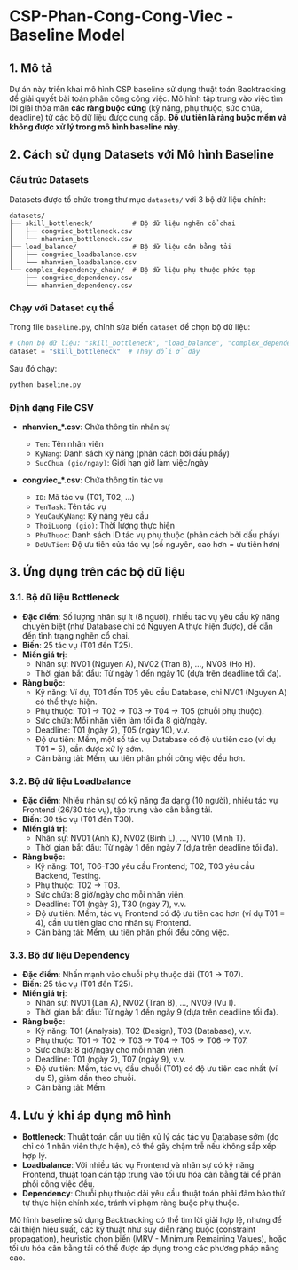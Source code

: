 # CSP-Phan-Cong-Cong-Viec - Baseline Model

## 1. Mô tả

Dự án này triển khai mô hình CSP baseline sử dụng thuật toán Backtracking để giải quyết bài toán phân công công việc. Mô hình tập trung vào việc tìm lời giải thỏa mãn **các ràng buộc cứng** (kỹ năng, phụ thuộc, sức chứa, deadline) từ các bộ dữ liệu được cung cấp. **Độ ưu tiên là ràng buộc mềm và không được xử lý trong mô hình baseline này.**

## 2. Cách sử dụng Datasets với Mô hình Baseline

### Cấu trúc Datasets

Datasets được tổ chức trong thư mục `datasets/` với 3 bộ dữ liệu chính:

```
datasets/
├── skill_bottleneck/          # Bộ dữ liệu nghẽn cổ chai
│   ├── congviec_bottleneck.csv
│   └── nhanvien_bottleneck.csv
├── load_balance/              # Bộ dữ liệu cân bằng tải
│   ├── congviec_loadbalance.csv
│   └── nhanvien_loadbalance.csv
└── complex_dependency_chain/  # Bộ dữ liệu phụ thuộc phức tạp
    ├── congviec_dependency.csv
    └── nhanvien_dependency.csv
```

### Chạy với Dataset cụ thể

Trong file `baseline.py`, chỉnh sửa biến `dataset` để chọn bộ dữ liệu:

```python
# Chọn bộ dữ liệu: "skill_bottleneck", "load_balance", "complex_dependency_chain"
dataset = "skill_bottleneck"  # Thay đổi ở đây
```

Sau đó chạy:

```bash
python baseline.py
```

### Định dạng File CSV

- **nhanvien_*.csv**: Chứa thông tin nhân sự
  - `Ten`: Tên nhân viên
  - `KyNang`: Danh sách kỹ năng (phân cách bởi dấu phẩy)
  - `SucChua (gio/ngay)`: Giới hạn giờ làm việc/ngày

- **congviec_*.csv**: Chứa thông tin tác vụ
  - `ID`: Mã tác vụ (T01, T02, ...)
  - `TenTask`: Tên tác vụ
  - `YeuCauKyNang`: Kỹ năng yêu cầu
  - `ThoiLuong (gio)`: Thời lượng thực hiện
  - `PhuThuoc`: Danh sách ID tác vụ phụ thuộc (phân cách bởi dấu phẩy)
  - `DoUuTien`: Độ ưu tiên của tác vụ (số nguyên, cao hơn = ưu tiên hơn)

## 3. Ứng dụng trên các bộ dữ liệu

### 3.1. Bộ dữ liệu Bottleneck

- **Đặc điểm**: Số lượng nhân sự ít (8 người), nhiều tác vụ yêu cầu kỹ năng chuyên biệt (như Database chỉ có Nguyen A thực hiện được), dễ dẫn đến tình trạng nghẽn cổ chai.
- **Biến**: 25 tác vụ (T01 đến T25).
- **Miền giá trị**:
  - Nhân sự: NV01 (Nguyen A), NV02 (Tran B), ..., NV08 (Ho H).
  - Thời gian bắt đầu: Từ ngày 1 đến ngày 10 (dựa trên deadline tối đa).
- **Ràng buộc**:
  - Kỹ năng: Ví dụ, T01 đến T05 yêu cầu Database, chỉ NV01 (Nguyen A) có thể thực hiện.
  - Phụ thuộc: T01 → T02 → T03 → T04 → T05 (chuỗi phụ thuộc).
  - Sức chứa: Mỗi nhân viên làm tối đa 8 giờ/ngày.
  - Deadline: T01 (ngày 2), T05 (ngày 10), v.v.
  - Độ ưu tiên: Mềm, một số tác vụ Database có độ ưu tiên cao (ví dụ T01 = 5), cần được xử lý sớm.
  - Cân bằng tải: Mềm, ưu tiên phân phối công việc đều hơn.

### 3.2. Bộ dữ liệu Loadbalance

- **Đặc điểm**: Nhiều nhân sự có kỹ năng đa dạng (10 người), nhiều tác vụ Frontend (26/30 tác vụ), tập trung vào cân bằng tải.
- **Biến**: 30 tác vụ (T01 đến T30).
- **Miền giá trị**:
  - Nhân sự: NV01 (Anh K), NV02 (Binh L), ..., NV10 (Minh T).
  - Thời gian bắt đầu: Từ ngày 1 đến ngày 7 (dựa trên deadline tối đa).
- **Ràng buộc**:
  - Kỹ năng: T01, T06-T30 yêu cầu Frontend; T02, T03 yêu cầu Backend, Testing.
  - Phụ thuộc: T02 → T03.
  - Sức chứa: 8 giờ/ngày cho mỗi nhân viên.
  - Deadline: T01 (ngày 3), T30 (ngày 7), v.v.
  - Độ ưu tiên: Mềm, tác vụ Frontend có độ ưu tiên cao hơn (ví dụ T01 = 4), cần ưu tiên giao cho nhân sự Frontend.
  - Cân bằng tải: Mềm, ưu tiên phân phối đều công việc.

### 3.3. Bộ dữ liệu Dependency

- **Đặc điểm**: Nhấn mạnh vào chuỗi phụ thuộc dài (T01 → T07).
- **Biến**: 25 tác vụ (T01 đến T25).
- **Miền giá trị**:
  - Nhân sự: NV01 (Lan A), NV02 (Tran B), ..., NV09 (Vu I).
  - Thời gian bắt đầu: Từ ngày 1 đến ngày 9 (dựa trên deadline tối đa).
- **Ràng buộc**:
  - Kỹ năng: T01 (Analysis), T02 (Design), T03 (Database), v.v.
  - Phụ thuộc: T01 → T02 → T03 → T04 → T05 → T06 → T07.
  - Sức chứa: 8 giờ/ngày cho mỗi nhân viên.
  - Deadline: T01 (ngày 2), T07 (ngày 9), v.v.
  - Độ ưu tiên: Mềm, tác vụ đầu chuỗi (T01) có độ ưu tiên cao nhất (ví dụ 5), giảm dần theo chuỗi.
  - Cân bằng tải: Mềm.

## 4. Lưu ý khi áp dụng mô hình

- **Bottleneck**: Thuật toán cần ưu tiên xử lý các tác vụ Database sớm (do chỉ có 1 nhân viên thực hiện), có thể gây chậm trễ nếu không sắp xếp hợp lý.
- **Loadbalance**: Với nhiều tác vụ Frontend và nhân sự có kỹ năng Frontend, thuật toán cần tập trung vào tối ưu hóa cân bằng tải để phân phối công việc đều.
- **Dependency**: Chuỗi phụ thuộc dài yêu cầu thuật toán phải đảm bảo thứ tự thực hiện chính xác, tránh vi phạm ràng buộc phụ thuộc.

Mô hình baseline sử dụng Backtracking có thể tìm lời giải hợp lệ, nhưng để cải thiện hiệu suất, các kỹ thuật như suy diễn ràng buộc (constraint propagation), heuristic chọn biến (MRV - Minimum Remaining Values), hoặc tối ưu hóa cân bằng tải có thể được áp dụng trong các phương pháp nâng cao.